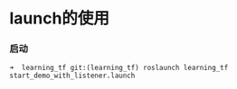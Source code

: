 # launch的使用


### 启动
```shell
➜  learning_tf git:(learning_tf) roslaunch learning_tf start_demo_with_listener.launch
```